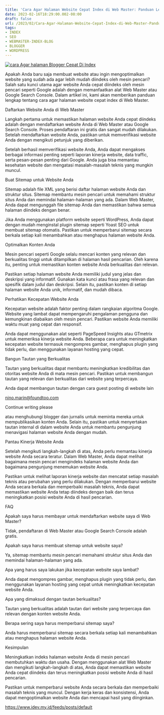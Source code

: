```yaml
---
title: 'Cara Agar Halaman Website Cepat Index di Web Master: Panduan Lengkap'
date: 2023-02-16T18:29:00.002-08:00
draft: false
url: /2023/02/Cara-Agar-Halaman-Website-Cepat-Index-di-Web-Master-Panduan-Lengkap.html
tags: 
- INDEX
- SEO
- WEBMASTER-INDEX-BLOG
- BLOGGER
- WORDPRESS
---
```


[![cara Agar halaman Blogger Cepat Di Index](https://blogger.googleusercontent.com/img/b/R29vZ2xl/AVvXsEihHQ-ySUIrMxb46EDzYxVGut2cvT7-zICtZs8ByvqLWH0Ys3HooZYT8e3Obd1lppPwI5NiTKoR0L6nP-VNn-O_85mdjeMwzLwAAFAZl37pImsDHsFVRCfzU0A8FrewPB1mmrrDG0UvGt6-eB5vrzo8Jp3ISgyEvIPSl2z1RUOVC6t-MGTalOSpvZr2JQ/w640-h336/cara%20Agar%20Blog%20Cepat%20Di%20Index.webp)](https://blogger.googleusercontent.com/img/b/R29vZ2xl/AVvXsEihHQ-ySUIrMxb46EDzYxVGut2cvT7-zICtZs8ByvqLWH0Ys3HooZYT8e3Obd1lppPwI5NiTKoR0L6nP-VNn-O_85mdjeMwzLwAAFAZl37pImsDHsFVRCfzU0A8FrewPB1mmrrDG0UvGt6-eB5vrzo8Jp3ISgyEvIPSl2z1RUOVC6t-MGTalOSpvZr2JQ/s1200/cara%20Agar%20Blog%20Cepat%20Di%20Index.webp)

  
Apakah Anda baru saja membuat website atau ingin mengoptimalkan website yang sudah ada agar lebih mudah diindeks oleh mesin pencari? Salah satu kunci utama agar website Anda cepat diindeks oleh mesin pencari seperti Google adalah dengan memanfaatkan alat Web Master atau Google Search Console. Dalam artikel ini, kami akan memberikan panduan lengkap tentang cara agar halaman website cepat index di Web Master.

  

Daftarkan Website Anda di Web Master

Langkah pertama untuk memastikan halaman website Anda cepat diindeks adalah dengan mendaftarkan website Anda di Web Master atau Google Search Console. Proses pendaftaran ini gratis dan sangat mudah dilakukan. Setelah mendaftarkan website Anda, pastikan untuk memverifikasi website Anda dengan mengikuti petunjuk yang diberikan.

  

Setelah berhasil memverifikasi website Anda, Anda dapat mengakses berbagai informasi penting seperti laporan kinerja website, data traffic, serta pesan-pesan penting dari Google. Anda juga bisa memantau kesehatan website dan mengatasi masalah-masalah teknis yang mungkin muncul.

  

Buat Sitemap untuk Website Anda

Sitemap adalah file XML yang berisi daftar halaman website Anda dan struktur situs. Sitemap membantu mesin pencari untuk memahami struktur situs Anda dan memindai halaman-halaman yang ada. Dalam Web Master, Anda dapat mengunggah file sitemap Anda dan memastikan bahwa semua halaman diindeks dengan benar.

  

Jika Anda menggunakan platform website seperti WordPress, Anda dapat dengan mudah menginstal plugin sitemap seperti Yoast SEO untuk membuat sitemap otomatis. Pastikan untuk memperbarui sitemap secara berkala setiap kali menambahkan atau menghapus halaman website Anda.

  

Optimalkan Konten Anda

Mesin pencari seperti Google selalu mencari konten yang relevan dan berkualitas tinggi untuk ditampilkan di halaman hasil pencarian. Oleh karena itu, penting untuk memastikan konten website Anda berkualitas dan relevan.

  

Pastikan setiap halaman website Anda memiliki judul yang jelas dan deskripsi yang informatif. Gunakan kata kunci atau frasa yang relevan dan spesifik dalam judul dan deskripsi. Selain itu, pastikan konten di setiap halaman website Anda unik, informatif, dan mudah dibaca.

  

Perhatikan Kecepatan Website Anda

Kecepatan website adalah faktor penting dalam rangkaian algoritma Google. Website yang lambat dapat mempengaruhi pengalaman pengguna dan kemungkinan diabaikan oleh mesin pencari. Pastikan website Anda memiliki waktu muat yang cepat dan responsif.

  

Anda dapat menggunakan alat seperti PageSpeed Insights atau GTmetrix untuk memeriksa kinerja website Anda. Beberapa cara untuk meningkatkan kecepatan website termasuk mengompres gambar, menghapus plugin yang tidak perlu, dan menggunakan layanan hosting yang cepat.

  

Bangun Tautan yang Berkualitas

Tautan yang berkualitas dapat membantu meningkatkan kredibilitas dan otoritas website Anda di mata mesin pencari. Pastikan untuk membangun tautan yang relevan dan berkualitas dari website yang terpercaya.

  

Anda dapat membangun tautan dengan cara guest posting di website lain

  

  

  

  

nino.marin@foundtoo.com

Continue writing please

atau menghubungi blogger dan jurnalis untuk meminta mereka untuk mempublikasikan konten Anda. Selain itu, pastikan untuk menyertakan tautan internal di dalam website Anda untuk membantu pengunjung menavigasi halaman website Anda dengan mudah.

  

Pantau Kinerja Website Anda

Setelah mengikuti langkah-langkah di atas, Anda perlu memantau kinerja website Anda secara teratur. Dalam Web Master, Anda dapat melihat bagaimana mesin pencari mengindeks halaman website Anda dan bagaimana pengunjung menemukan website Anda.

  

Pastikan untuk melihat laporan kinerja website dan mencatat setiap masalah teknis atau perubahan yang perlu dilakukan. Dengan memperbarui website Anda secara berkala dan memperbaiki masalah teknis, Anda dapat memastikan website Anda tetap diindeks dengan baik dan terus meningkatkan posisi website Anda di hasil pencarian.

  

FAQ

  

Apakah saya harus membayar untuk mendaftarkan website saya di Web Master?

Tidak, pendaftaran di Web Master atau Google Search Console adalah gratis.

  

Apakah saya harus membuat sitemap untuk website saya?

Ya, sitemap membantu mesin pencari memahami struktur situs Anda dan memindai halaman-halaman yang ada.

  

Apa yang harus saya lakukan jika kecepatan website saya lambat?

Anda dapat mengompres gambar, menghapus plugin yang tidak perlu, dan menggunakan layanan hosting yang cepat untuk meningkatkan kecepatan website Anda.

  

Apa yang dimaksud dengan tautan berkualitas?

Tautan yang berkualitas adalah tautan dari website yang terpercaya dan relevan dengan konten website Anda.

  

Berapa sering saya harus memperbarui sitemap saya?

Anda harus memperbarui sitemap secara berkala setiap kali menambahkan atau menghapus halaman website Anda.

  

Kesimpulan

  

Meningkatkan indeks halaman website Anda di mesin pencari membutuhkan waktu dan usaha. Dengan menggunakan alat Web Master dan mengikuti langkah-langkah di atas, Anda dapat memastikan website Anda cepat diindeks dan terus meningkatkan posisi website Anda di hasil pencarian.

  

Pastikan untuk memperbarui website Anda secara berkala dan memperbaiki masalah teknis yang muncul. Dengan kerja keras dan konsistensi, Anda dapat mengoptimalkan website Anda dan mencapai hasil yang diinginkan.

https://www.idev.my.id/feeds/posts/default